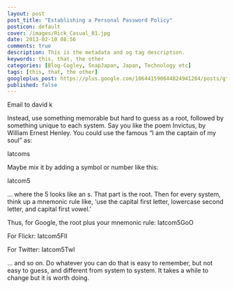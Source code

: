 ```yaml
---
layout: post
post_title: "Establishing a Personal Password Policy"
posticon: default
cover: /images/Rick_Casual_01.jpg
date: 2013-02-10 08:56
comments: true
description: This is the metadata and og tag description.
keywords: this, that, the other
categories: [Blog-Cogley, SnapJapan, Japan, Technology etc]
tags: [this, that, the other]
googleplus_post: https://plus.google.com/106441590644824941284/posts/gt84GQtzYRC
published: false
---
```


Email to david k


Instead, use something memorable but hard to guess as a root, followed by something unique to each system. Say you like the poem Invictus, by William Ernest Henley. You could use the famous “I am the captain of my soul” as: 

Iatcoms

Maybe mix it by adding a symbol or number like this: 

Iatcom5

… where the 5 looks like an s. That part is the root. Then for every system, think up a mnemonic rule like, ‘use the capital first letter, lowercase second letter, and capital first vowel.’ 

Thus, for Google, the root plus your mnemonic rule: 
Iatcom5GoO

For Flickr: 
Iatcom5FlI

For Twitter: 
Iatcom5TwI

… and so on. Do whatever you can do that is easy to remember, but not easy to guess, and different from system to system. It takes a while to change but it is worth doing. 




